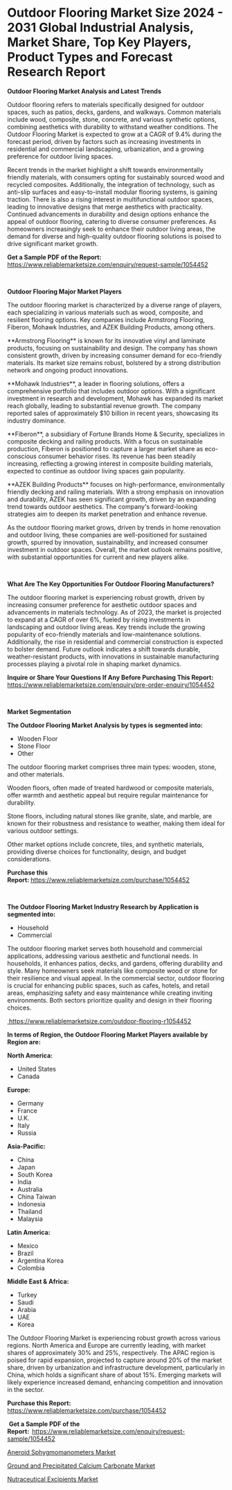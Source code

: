 <p><h1>Outdoor Flooring Market Size 2024 - 2031 Global Industrial Analysis, Market Share, Top Key Players, Product Types and Forecast Research Report</h1></p><p><strong>Outdoor Flooring Market Analysis and Latest Trends</strong></p>
<p><p>Outdoor flooring refers to materials specifically designed for outdoor spaces, such as patios, decks, gardens, and walkways. Common materials include wood, composite, stone, concrete, and various synthetic options, combining aesthetics with durability to withstand weather conditions. The Outdoor Flooring Market is expected to grow at a CAGR of 9.4% during the forecast period, driven by factors such as increasing investments in residential and commercial landscaping, urbanization, and a growing preference for outdoor living spaces.</p><p>Recent trends in the market highlight a shift towards environmentally friendly materials, with consumers opting for sustainably sourced wood and recycled composites. Additionally, the integration of technology, such as anti-slip surfaces and easy-to-install modular flooring systems, is gaining traction. There is also a rising interest in multifunctional outdoor spaces, leading to innovative designs that merge aesthetics with practicality. Continued advancements in durability and design options enhance the appeal of outdoor flooring, catering to diverse consumer preferences. As homeowners increasingly seek to enhance their outdoor living areas, the demand for diverse and high-quality outdoor flooring solutions is poised to drive significant market growth.</p></p>
<p><strong>Get a Sample PDF of the Report:&nbsp;</strong> <a href="https://www.reliablemarketsize.com/enquiry/request-sample/1054452?utm_campaign=1105&utm_medium=2&utm_source=Github&utm_content=ia&utm_term=07112024&utm_id=outdoor-flooring">https://www.reliablemarketsize.com/enquiry/request-sample/1054452</a></p>
<p>&nbsp;</p>
<p><strong>Outdoor Flooring Major Market Players</strong></p>
<p><p>The outdoor flooring market is characterized by a diverse range of players, each specializing in various materials such as wood, composite, and resilient flooring options. Key companies include Armstrong Flooring, Fiberon, Mohawk Industries, and AZEK Building Products, among others.</p><p>**Armstrong Flooring** is known for its innovative vinyl and laminate products, focusing on sustainability and design. The company has shown consistent growth, driven by increasing consumer demand for eco-friendly materials. Its market size remains robust, bolstered by a strong distribution network and ongoing product innovations.</p><p>**Mohawk Industries**, a leader in flooring solutions, offers a comprehensive portfolio that includes outdoor options. With a significant investment in research and development, Mohawk has expanded its market reach globally, leading to substantial revenue growth. The company reported sales of approximately $10 billion in recent years, showcasing its industry dominance.</p><p>**Fiberon**, a subsidiary of Fortune Brands Home & Security, specializes in composite decking and railing products. With a focus on sustainable production, Fiberon is positioned to capture a larger market share as eco-conscious consumer behavior rises. Its revenue has been steadily increasing, reflecting a growing interest in composite building materials, expected to continue as outdoor living spaces gain popularity.</p><p>**AZEK Building Products** focuses on high-performance, environmentally friendly decking and railing materials. With a strong emphasis on innovation and durability, AZEK has seen significant growth, driven by an expanding trend towards outdoor aesthetics. The company's forward-looking strategies aim to deepen its market penetration and enhance revenue.</p><p>As the outdoor flooring market grows, driven by trends in home renovation and outdoor living, these companies are well-positioned for sustained growth, spurred by innovation, sustainability, and increased consumer investment in outdoor spaces. Overall, the market outlook remains positive, with substantial opportunities for current and new players alike.</p></p>
<p>&nbsp;</p>
<p><strong>What Are The Key Opportunities For Outdoor Flooring Manufacturers?</strong></p>
<p><p>The outdoor flooring market is experiencing robust growth, driven by increasing consumer preference for aesthetic outdoor spaces and advancements in materials technology. As of 2023, the market is projected to expand at a CAGR of over 6%, fueled by rising investments in landscaping and outdoor living areas. Key trends include the growing popularity of eco-friendly materials and low-maintenance solutions. Additionally, the rise in residential and commercial construction is expected to bolster demand. Future outlook indicates a shift towards durable, weather-resistant products, with innovations in sustainable manufacturing processes playing a pivotal role in shaping market dynamics.</p></p>
<p><strong>Inquire or Share Your Questions If Any Before Purchasing This Report:</strong> <a href="https://www.reliablemarketsize.com/enquiry/pre-order-enquiry/1054452?utm_campaign=1105&utm_medium=2&utm_source=Github&utm_content=ia&utm_term=07112024&utm_id=outdoor-flooring">https://www.reliablemarketsize.com/enquiry/pre-order-enquiry/1054452</a></p>
<p>&nbsp;</p>
<p><strong>Market Segmentation</strong></p>
<p><strong>The Outdoor Flooring Market Analysis by types is segmented into:</strong></p>
<p><ul><li>Wooden Floor</li><li>Stone Floor</li><li>Other</li></ul></p>
<p><p>The outdoor flooring market comprises three main types: wooden, stone, and other materials. </p><p>Wooden floors, often made of treated hardwood or composite materials, offer warmth and aesthetic appeal but require regular maintenance for durability. </p><p>Stone floors, including natural stones like granite, slate, and marble, are known for their robustness and resistance to weather, making them ideal for various outdoor settings. </p><p>Other market options include concrete, tiles, and synthetic materials, providing diverse choices for functionality, design, and budget considerations.</p></p>
<p><strong>Purchase this Report:&nbsp;</strong><a href="https://www.reliablemarketsize.com/purchase/1054452?utm_campaign=1105&utm_medium=2&utm_source=Github&utm_content=ia&utm_term=07112024&utm_id=outdoor-flooring">https://www.reliablemarketsize.com/purchase/1054452</a></p>
<p>&nbsp;</p>
<p><strong>The Outdoor Flooring Market Industry Research by Application is segmented into:</strong></p>
<p><ul><li>Household</li><li>Commercial</li></ul></p>
<p><p>The outdoor flooring market serves both household and commercial applications, addressing various aesthetic and functional needs. In households, it enhances patios, decks, and gardens, offering durability and style. Many homeowners seek materials like composite wood or stone for their resilience and visual appeal. In the commercial sector, outdoor flooring is crucial for enhancing public spaces, such as cafes, hotels, and retail areas, emphasizing safety and easy maintenance while creating inviting environments. Both sectors prioritize quality and design in their flooring choices.</p></p>
<p><a href="https://www.reliablemarketsize.com/outdoor-flooring-r1054452?utm_campaign=1105&utm_medium=2&utm_source=Github&utm_content=ia&utm_term=07112024&utm_id=outdoor-flooring">&nbsp;https://www.reliablemarketsize.com/outdoor-flooring-r1054452</a></p>
<p><strong>In terms of Region, the Outdoor Flooring Market Players available by Region are:</strong></p>
<p>
    <p> <strong> North America: </strong>
        <ul>
            <li>United States</li>
            <li>Canada</li>
        </ul>
        </p> 
    <p> <strong> Europe: </strong>
        <ul>
            <li>Germany</li>
            <li>France</li>
            <li>U.K.</li>
            <li>Italy</li>
            <li>Russia</li>
        </ul>
        </p> 
    <p> <strong> Asia-Pacific: </strong>
        <ul>
            <li>China</li>
            <li>Japan</li>
            <li>South Korea</li>
            <li>India</li>
            <li>Australia</li>
            <li>China Taiwan</li>
            <li>Indonesia</li>
            <li>Thailand</li>
            <li>Malaysia</li>
        </ul>
        </p> 
    <p> <strong> Latin America: </strong>
        <ul>
            <li>Mexico</li>
            <li>Brazil</li>
            <li>Argentina Korea</li>
            <li>Colombia</li>
        </ul>
        </p> 
    <p> <strong> Middle East & Africa: </strong>
        <ul>
            <li>Turkey</li>
            <li>Saudi</li>
            <li>Arabia</li>
            <li>UAE</li>
            <li>Korea</li>
        </ul>
    </p>
    </p>
<p><p>The Outdoor Flooring Market is experiencing robust growth across various regions. North America and Europe are currently leading, with market shares of approximately 30% and 25%, respectively. The APAC region is poised for rapid expansion, projected to capture around 20% of the market share, driven by urbanization and infrastructure development, particularly in China, which holds a significant share of about 15%. Emerging markets will likely experience increased demand, enhancing competition and innovation in the sector.</p></p>
<p><strong>Purchase this Report: </strong><a href="https://www.reliablemarketsize.com/purchase/1054452?utm_campaign=1105&utm_medium=2&utm_source=Github&utm_content=ia&utm_term=07112024&utm_id=outdoor-flooring">https://www.reliablemarketsize.com/purchase/1054452</a></p>
<p>&nbsp;<strong>Get a Sample PDF of the Report:&nbsp;&nbsp;</strong><a href="https://www.reliablemarketsize.com/enquiry/request-sample/1054452?utm_campaign=1105&utm_medium=2&utm_source=Github&utm_content=ia&utm_term=07112024&utm_id=outdoor-flooring">https://www.reliablemarketsize.com/enquiry/request-sample/1054452</a></p>
<p><strong></strong></p>
<p><p><a href="https://issuu.com/reportprime-2/docs/aneroid-sphygmomanometers-market-si_bb63df7df6ddd7?utm_campaign=1105&utm_medium=2&utm_source=Github&utm_content=ia&utm_term=07112024&utm_id=outdoor-flooring">Aneroid Sphygmomanometers Market</a></p><p><a href="https://github.com/cophervdheacoxt/Market-Research-Report-List-1/blob/main/ground-and-precipitated-calcium-carbonate-market.md?utm_campaign=1105&utm_medium=2&utm_source=Github&utm_content=ia&utm_term=07112024&utm_id=outdoor-flooring">Ground and Precipitated Calcium Carbonate Market</a></p><p><a href="https://github.com/NorbertYates/Market-Research-Report-List-7/blob/main/nutraceutical-excipients-market.md?utm_campaign=1105&utm_medium=2&utm_source=Github&utm_content=ia&utm_term=07112024&utm_id=outdoor-flooring">Nutraceutical Excipients Market</a></p></p>